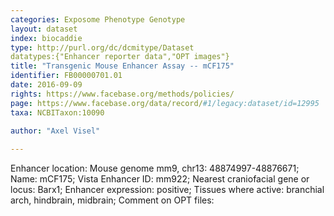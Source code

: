 ```yaml
---
categories: Exposome Phenotype Genotype
layout: dataset  
index: biocaddie  
type: http://purl.org/dc/dcmitype/Dataset  
datatypes:{"Enhancer reporter data","OPT images"}  
title: "Transgenic Mouse Enhancer Assay -- mCF175"  
identifier: FB00000701.01  
date: 2016-09-09  
rights: https://www.facebase.org/methods/policies/  
page: https://www.facebase.org/data/record/#1/legacy:dataset/id=12995  
taxa: NCBITaxon:10090  
  
author: "Axel Visel"  

---
```

 Enhancer location: Mouse genome mm9, chr13: 48874997-48876671; Name: mCF175; Vista Enhancer ID: mm922; Nearest craniofacial gene or locus: Barx1; Enhancer expression: positive; Tissues where active: branchial arch, hindbrain, midbrain; Comment on OPT files: 
